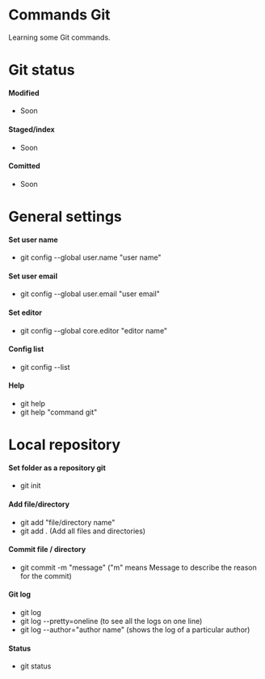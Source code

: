 # Commands Git
Learning some Git commands.

# Git status
#### Modified
- Soon

#### Staged/index
- Soon

#### Comitted
- Soon

# General settings
#### Set user name
- git config --global user.name "user name"

#### Set user email
- git config --global user.email "user email"

#### Set editor
- git config --global core.editor "editor name"

#### Config list
- git config --list

#### Help
- git help
- git help "command git"

# Local repository
#### Set folder as a repository git
- git init

#### Add file/directory
- git add "file/directory name"
- git add . (Add all files and directories)

#### Commit file / directory
- git commit -m "message" ("m" means Message to describe the reason for the commit)

#### Git log
- git log
- git log --pretty=oneline (to see all the logs on one line)
- git log --author="author name" (shows the log of a particular author) 

#### Status
- git status